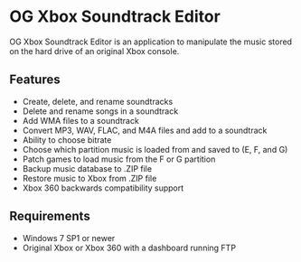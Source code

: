 # OG Xbox Soundtrack Editor
OG Xbox Soundtrack Editor is an application to manipulate the music stored on the hard drive of an original Xbox console.

## Features
* Create, delete, and rename soundtracks
* Delete and rename songs in a soundtrack
* Add WMA files to a soundtrack
* Convert MP3, WAV, FLAC, and M4A files and add to a soundtrack
* Ability to choose bitrate
* Choose which partition music is loaded from and saved to (E, F, and G)
* Patch games to load music from the F or G partition
* Backup music database to .ZIP file
* Restore music to Xbox from .ZIP file
* Xbox 360 backwards compatibility support

## Requirements
* Windows 7 SP1 or newer
* Original Xbox or Xbox 360 with a dashboard running FTP